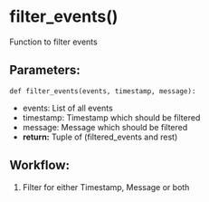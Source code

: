 # filter_events()
Function to filter events
## Parameters:
    def filter_events(events, timestamp, message):
- events: List of all events
- timestamp: Timestamp which should be filtered
- message: Message which should be filtered
- **return:** Tuple of (filtered_events and rest)
## Workflow:
1. Filter for either Timestamp, Message or both